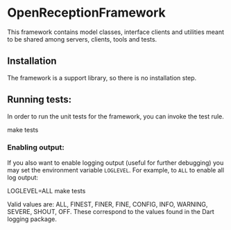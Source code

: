 # OpenReceptionFramework

This framework contains model classes, interface clients and utilities meant to be
shared among servers, clients, tools and tests.

## Installation

The framework is a support library, so there is no installation step.

## Running tests:

In order to run the unit tests for the framework, you can invoke the test rule.

   make tests

### Enabling output:

If you also want to enable logging output (useful for further debugging) you may
set the environment variable `LOGLEVEL`. For example, to `ALL` to enable all log
output:

   LOGLEVEL=ALL make tests

Valid values are: ALL, FINEST, FINER, FINE, CONFIG, INFO, WARNING, SEVERE, SHOUT, OFF.
These correspond to the values found in the Dart logging package.
